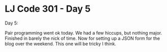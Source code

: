 # LJ Code 301 - Day 5

Day 5:

Pair programming went ok today. We had a few hiccups, but nothing major. Finished in barely the nick of time. Now for setting up a JSON form for the blog over the weekend. This one will be tricky I think.
